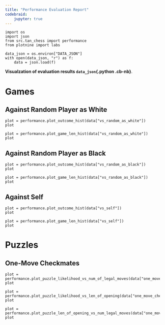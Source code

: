 ```yaml
---
title: "Performance Evaluation Report"
codebraid:
    jupyter: true
---
```


<!--
Visualizes a `EvalResult`.

Live Reload via entr:
    entr -cs "DATA_JSON=result.json PYTHONPATH=\"$(realpath .)\" codebraid pandoc --no-cache --overwrite --from markdown --to pdf -o cb.pdf ./eval/full-eval-codebraid.md" <<<./eval/full-eval-codebraid.md
-->

```{.python .cb-run}
import os
import json
from src.tan_chess import performance
from plotnine import labs

data_json = os.environ["DATA_JSON"]
with open(data_json, "r") as f:
    data = json.load(f)
```

**Visualzation of evaluation results `data_json`{.python .cb-nb}**.

# Games

## Against Random Player as White

```{.python .cb-run show=rich_output}
plot = performance.plot_outcome_hist(data["vs_random_as_white"])
plot
```

```{.python .cb-run show=rich_output}
plot = performance.plot_game_len_hist(data["vs_random_as_white"])
plot
```

## Against Random Player as Black

```{.python .cb-run show=rich_output}
plot = performance.plot_outcome_hist(data["vs_random_as_black"])
plot
```

```{.python .cb-run show=rich_output}
plot = performance.plot_game_len_hist(data["vs_random_as_black"])
plot
```

## Against Self

```{.python .cb-run show=rich_output}
plot = performance.plot_outcome_hist(data["vs_self"])
plot
```

```{.python .cb-run show=rich_output}
plot = performance.plot_game_len_hist(data["vs_self"])
plot
```

# Puzzles

## One-Move Checkmates

```{.python .cb-run show=rich_output}
plot = performance.plot_puzzle_likelihood_vs_num_of_legal_moves(data["one_move_checkmate_puzzles"])
plot
```

```{.python .cb-run show=rich_output}
plot = performance.plot_puzzle_likelihood_vs_len_of_opening(data["one_move_checkmate_puzzles"])
plot
```

```{.python .cb-run show=rich_output}
plot = performance.plot_puzzle_len_of_opening_vs_num_legal_moves(data["one_move_checkmate_puzzles"])
plot
```
